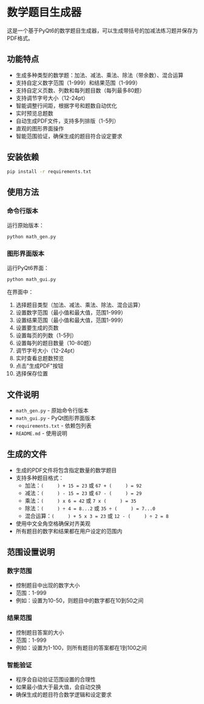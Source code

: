 # 数学题目生成器

这是一个基于PyQt6的数学题目生成器，可以生成带括号的加减法练习题并保存为PDF格式。

## 功能特点

- 生成多种类型的数学题：加法、减法、乘法、除法（带余数）、混合运算
- 支持自定义数字范围（1-999）和结果范围（1-999）
- 支持自定义页数、列数和每列题目数（每列最多80题）
- 支持调节字号大小（12-24pt）
- 智能调整行间距，根据字号和题数自动优化
- 实时预览总题数
- 自动生成PDF文件，支持多列排版（1-5列）
- 直观的图形界面操作
- 智能范围验证，确保生成的题目符合设定要求

## 安装依赖

```bash
pip install -r requirements.txt
```

## 使用方法

### 命令行版本
运行原始版本：
```bash
python math_gen.py
```

### 图形界面版本
运行PyQt6界面：
```bash
python math_gui.py
```

在界面中：
1. 选择题目类型（加法、减法、乘法、除法、混合运算）
2. 设置数字范围（最小值和最大值，范围1-999）
3. 设置结果范围（最小值和最大值，范围1-999）
4. 设置要生成的页数
5. 设置每页的列数（1-5列）
6. 设置每列的题目数量（10-80题）
7. 调节字号大小（12-24pt）
8. 实时查看总题数预览
9. 点击"生成PDF"按钮
10. 选择保存位置

## 文件说明

- `math_gen.py` - 原始命令行版本
- `math_gui.py` - PyQt图形界面版本
- `requirements.txt` - 依赖包列表
- `README.md` - 使用说明

## 生成的文件

- 生成的PDF文件将包含指定数量的数学题目
- 支持多种题目格式：
  - 加法：`(     ) + 15 = 23` 或 `67 + (     ) = 92`
  - 减法：`(     ) - 15 = 23` 或 `67 - (     ) = 29`
  - 乘法：`(     ) x 6 = 42` 或 `7 x (     ) = 35`
  - 除法：`(     ) ÷ 4 = 8...2` 或 `35 ÷ (     ) = 7...0`
  - 混合运算：`(     ) + 5 x 3 = 23` 或 `12 - (     ) ÷ 2 = 8`
- 使用中文全角空格确保对齐美观
- 所有题目的数字和结果都在用户设定的范围内

## 范围设置说明

### 数字范围
- 控制题目中出现的数字大小
- 范围：1-999
- 例如：设置为10-50，则题目中的数字都在10到50之间

### 结果范围
- 控制题目答案的大小
- 范围：1-999
- 例如：设置为1-100，则所有题目的答案都在1到100之间

### 智能验证
- 程序会自动验证范围设置的合理性
- 如果最小值大于最大值，会自动交换
- 确保生成的题目符合数学逻辑和设定要求